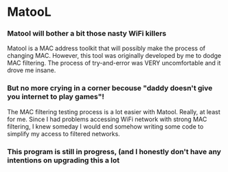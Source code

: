 # MatooL

### Matool will bother a bit those nasty WiFi killers

Matool is a MAC address toolkit that will possibly make the process of changing MAC. 
However, this tool was originally developed by me to dodge MAC filtering.
The process of try-and-error was VERY uncomfortable and it drove me insane.

### But no more crying in a corner becouse "daddy doesn't give you internet to play games"!

The MAC filtering testing process is a lot easier with Matool. Really, at least for me.
Since I had problems accessing WiFi network with strong MAC filtering, I knew someday I would end somehow writing some code to simplify my access to filtered networks.



### This program is still in progress, (and I honestly don't have any intentions on upgrading this a lot
